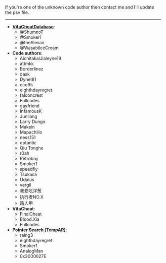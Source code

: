 ﻿If you're one of the unknown code author then contact me and I'll update the psv file.

***	

* **[VitaCheatDatabase](https://github.com/ShumnoT/VitaCheatDatabase)**:
   * @ShumnoT
   * @Smoker1
   * @theAlevan
   * @WasabiIceCream
* **Code authors**:
   * Aichitaka/Jialeyne19
   * attmkk
   * Borderlinez
   * dask
   * Dynel81
   * eco95
   * eighthdayregret
   * falconcrest
   * Fullcodes
   * gayfriend
   * InfamousK
   * Junliang
   * Larry Dungo
   * Makein
   * Mapachillo
   * ness151
   * optantic
   * Qiu Tonghe
   * r0ah
   * Retroboy
   * Smoker1
   * speedfly
   * Tsukasa
   * Udaius
   * vergil
   * 我爱吃洋葱
   * 执行者NO.X
   * 路人甲
* **VitaCheat**:
   * FinalCheat
   * Blood.Xia
   * Fullcodes
* **Pointer Search (TempAR)**:
   * raing3
   * eighthdayregret
   * Smoker1
   * AnalogMan
   * 0x3000027E
